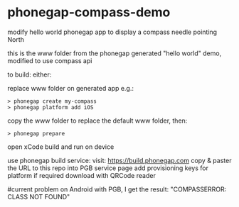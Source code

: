 # phonegap-compass-demo
modify hello world phonegap app to display a compass needle pointing North

this is the www folder from the phonegap generated "hello world" demo, modified to use compass api

to build: either:

replace www folder on generated app e.g.:
```
> phonegap create my-compass
> phonegap platform add iOS
```
copy the www folder to replace the default www folder, then:
```
> phonegap prepare
```
open xCode
build and run on device

use phonegap build service:
visit: https://build.phonegap.com
copy & paster the URL to this repo into PGB service page
add provisioning keys for platform if required
download with QRCode reader

#current problem
on Android with PGB, I get the result: "COMPASSERROR: CLASS NOT FOUND"


